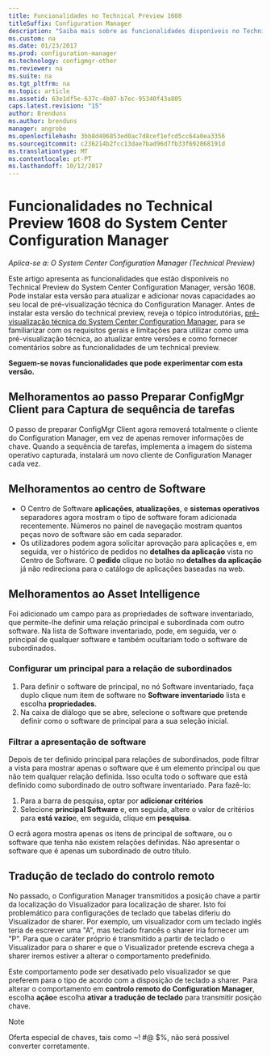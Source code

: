 ```yaml
---
title: Funcionalidades no Technical Preview 1608
titleSuffix: Configuration Manager
description: "Saiba mais sobre as funcionalidades disponíveis no Technical Preview do System Center Configuration Manager, versão 1608."
ms.custom: na
ms.date: 01/23/2017
ms.prod: configuration-manager
ms.technology: configmgr-other
ms.reviewer: na
ms.suite: na
ms.tgt_pltfrm: na
ms.topic: article
ms.assetid: 63e1df5e-637c-4b07-b7ec-95340f43a805
caps.latest.revision: "15"
author: Brenduns
ms.author: brenduns
manager: angrobe
ms.openlocfilehash: 3bb8d406853ed0ac7d8cef1efcd5cc64a0ea3356
ms.sourcegitcommit: c236214b2fcc13dae7bad96d7fb33f692868191d
ms.translationtype: MT
ms.contentlocale: pt-PT
ms.lasthandoff: 10/12/2017
---
```

# <a name="capabilities-in-technical-preview-1608-for-system-center-configuration-manager"></a>Funcionalidades no Technical Preview 1608 do System Center Configuration Manager

*Aplica-se a: O System Center Configuration Manager (Technical Preview)*

Este artigo apresenta as funcionalidades que estão disponíveis no Technical Preview do System Center Configuration Manager, versão 1608. Pode instalar esta versão para atualizar e adicionar novas capacidades ao seu local de pré-visualização técnica do Configuration Manager.      Antes de instalar esta versão do technical preview, reveja o tópico introdutórias, [pré-visualização técnica do System Center Configuration Manager](../../core/get-started/technical-preview.md), para se familiarizar com os requisitos gerais e limitações para utilizar como uma pré-visualização técnica, ao atualizar entre versões e como fornecer comentários sobre as funcionalidades de um technical preview.    


**Seguem-se novas funcionalidades que pode experimentar com esta versão.**  




##  <a name="improvements-to-the-prepare-configmgr-client-for-capture-task-sequence-step"></a>Melhoramentos ao passo Preparar ConfigMgr Client para Captura de sequência de tarefas  
O passo de preparar ConfigMgr Client agora removerá totalmente o cliente do Configuration Manager, em vez de apenas remover informações de chave. Quando a sequência de tarefas, implementa a imagem do sistema operativo capturada, instalará um novo cliente de Configuration Manager cada vez.  


## <a name="improvements-to-software-center"></a>Melhoramentos ao centro de Software
* O Centro de Software **aplicações**, **atualizações**, e **sistemas operativos** separadores agora mostram o tipo de software foram adicionada recentemente. Números no painel de navegação mostram quantos peças novo de software são em cada separador.
* Os utilizadores podem agora solicitar aprovação para aplicações e, em seguida, ver o histórico de pedidos no **detalhes da aplicação** vista no Centro de Software. O **pedido** clique no botão no **detalhes da aplicação** já não redireciona para o catálogo de aplicações baseadas na web.

## <a name="improvements-to-asset-intelligence"></a>Melhoramentos ao Asset Intelligence
Foi adicionado um campo para as propriedades de software inventariado, que permite-lhe definir uma relação principal e subordinada com outro software. Na lista de Software inventariado, pode, em seguida, ver o principal de qualquer software e também ocultariam todo o software de subordinados.

### <a name="configure-a-parent-to-child-relationship"></a>Configurar um principal para a relação de subordinados
  1. Para definir o software de principal, no nó Software inventariado, faça duplo clique num item de software no **Software inventariado** lista e escolha **propriedades**.
  2. Na caixa de diálogo que se abre, selecione o software que pretende definir como o software de principal para a sua seleção inicial.

### <a name="filter-the-software-display"></a>Filtrar a apresentação de software
Depois de ter definido principal para relações de subordinados, pode filtrar a vista para mostrar apenas o software que é um elemento principal ou que não tem qualquer relação definida. Isso oculta todo o software que está definido como subordinado de outro software inventariado. Para fazê-lo:
   1.   Para a barra de pesquisa, optar por **adicionar critérios**
   2. Selecione **principal Software** e, em seguida, altere o valor de critérios para **está vazio**e, em seguida, clique em **pesquisa**.

O ecrã agora mostra apenas os itens de principal de software, ou o software que tenha não existem relações definidas. Não apresentar o software que é apenas um subordinado de outro título.

## <a name="remote-control-keyboard-translation"></a>Tradução de teclado do controlo remoto
No passado, o Configuration Manager transmitidos a posição chave a partir da localização do Visualizador para localização de sharer. Isto foi problemático para configurações de teclado que tabelas diferiu do Visualizador de sharer. Por exemplo, um visualizador com um teclado inglês teria de escrever uma "A", mas teclado francês o sharer iria fornecer um "P". Para que o caráter próprio é transmitido a partir de teclado o Visualizador para o sharer e que o Visualizador pretende escreva chega a sharer iremos estiver a alterar o comportamento predefinido.

Este comportamento pode ser desativado pelo visualizador se que preferem para o tipo de acordo com a disposição de teclado a sharer. Para alterar o comportamento em **controlo remoto do Configuration Manager**, escolha **ação**e escolha **ativar a tradução de teclado** para transmitir posição chave.

> [!NOTE]
>
> Oferta especial de chaves, tais como ~! #@ $%, não será possível converter corretamente.
